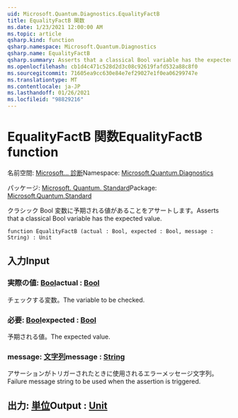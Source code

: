 ```yaml
---
uid: Microsoft.Quantum.Diagnostics.EqualityFactB
title: EqualityFactB 関数
ms.date: 1/23/2021 12:00:00 AM
ms.topic: article
qsharp.kind: function
qsharp.namespace: Microsoft.Quantum.Diagnostics
qsharp.name: EqualityFactB
qsharp.summary: Asserts that a classical Bool variable has the expected value.
ms.openlocfilehash: cb1d4c471c528d2d3c08c92619fafd532a88c8f0
ms.sourcegitcommit: 71605ea9cc630e84e7ef29027e1f0ea06299747e
ms.translationtype: MT
ms.contentlocale: ja-JP
ms.lasthandoff: 01/26/2021
ms.locfileid: "98829216"
---
```

# <a name="equalityfactb-function"></a><span data-ttu-id="49ea0-102">EqualityFactB 関数</span><span class="sxs-lookup"><span data-stu-id="49ea0-102">EqualityFactB function</span></span>

<span data-ttu-id="49ea0-103">名前空間: [Microsoft... 診断](xref:Microsoft.Quantum.Diagnostics)</span><span class="sxs-lookup"><span data-stu-id="49ea0-103">Namespace: [Microsoft.Quantum.Diagnostics](xref:Microsoft.Quantum.Diagnostics)</span></span>

<span data-ttu-id="49ea0-104">パッケージ: [Microsoft. Quantum. Standard](https://nuget.org/packages/Microsoft.Quantum.Standard)</span><span class="sxs-lookup"><span data-stu-id="49ea0-104">Package: [Microsoft.Quantum.Standard](https://nuget.org/packages/Microsoft.Quantum.Standard)</span></span>


<span data-ttu-id="49ea0-105">クラシック Bool 変数に予期される値があることをアサートします。</span><span class="sxs-lookup"><span data-stu-id="49ea0-105">Asserts that a classical Bool variable has the expected value.</span></span>

```qsharp
function EqualityFactB (actual : Bool, expected : Bool, message : String) : Unit
```


## <a name="input"></a><span data-ttu-id="49ea0-106">入力</span><span class="sxs-lookup"><span data-stu-id="49ea0-106">Input</span></span>

### <a name="actual--bool"></a><span data-ttu-id="49ea0-107">実際の値: [Bool](xref:microsoft.quantum.lang-ref.bool)</span><span class="sxs-lookup"><span data-stu-id="49ea0-107">actual : [Bool](xref:microsoft.quantum.lang-ref.bool)</span></span>

<span data-ttu-id="49ea0-108">チェックする変数。</span><span class="sxs-lookup"><span data-stu-id="49ea0-108">The variable to be checked.</span></span>


### <a name="expected--bool"></a><span data-ttu-id="49ea0-109">必要: [Bool](xref:microsoft.quantum.lang-ref.bool)</span><span class="sxs-lookup"><span data-stu-id="49ea0-109">expected : [Bool](xref:microsoft.quantum.lang-ref.bool)</span></span>

<span data-ttu-id="49ea0-110">予期される値。</span><span class="sxs-lookup"><span data-stu-id="49ea0-110">The expected value.</span></span>


### <a name="message--string"></a><span data-ttu-id="49ea0-111">message: [文字列](xref:microsoft.quantum.lang-ref.string)</span><span class="sxs-lookup"><span data-stu-id="49ea0-111">message : [String](xref:microsoft.quantum.lang-ref.string)</span></span>

<span data-ttu-id="49ea0-112">アサーションがトリガーされたときに使用されるエラーメッセージ文字列。</span><span class="sxs-lookup"><span data-stu-id="49ea0-112">Failure message string to be used when the assertion is triggered.</span></span>



## <a name="output--unit"></a><span data-ttu-id="49ea0-113">出力: [単位](xref:microsoft.quantum.lang-ref.unit)</span><span class="sxs-lookup"><span data-stu-id="49ea0-113">Output : [Unit](xref:microsoft.quantum.lang-ref.unit)</span></span>

